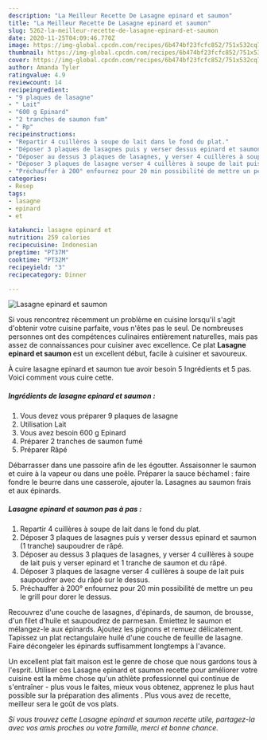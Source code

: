```yaml
---
description: "La Meilleur Recette De Lasagne epinard et saumon"
title: "La Meilleur Recette De Lasagne epinard et saumon"
slug: 5262-la-meilleur-recette-de-lasagne-epinard-et-saumon
date: 2020-11-25T04:09:46.770Z
image: https://img-global.cpcdn.com/recipes/6b474bf23fcfc852/751x532cq70/lasagne-epinard-et-saumon-photo-principale-de-la-recette.jpg
thumbnail: https://img-global.cpcdn.com/recipes/6b474bf23fcfc852/751x532cq70/lasagne-epinard-et-saumon-photo-principale-de-la-recette.jpg
cover: https://img-global.cpcdn.com/recipes/6b474bf23fcfc852/751x532cq70/lasagne-epinard-et-saumon-photo-principale-de-la-recette.jpg
author: Amanda Tyler
ratingvalue: 4.9
reviewcount: 14
recipeingredient:
- "9 plaques de lasagne"
- " Lait"
- "600 g Epinard"
- "2 tranches de saumon fum"
- " Rp"
recipeinstructions:
- "Repartir 4 cuillères à soupe de lait dans le fond du plat."
- "Déposer 3 plaques de lasagnes puis y verser dessus epinard et saumon (1 tranche) saupoudrer de râpé."
- "Déposer au dessus 3 plaques de lasagnes, y verser 4 cuillères à soupe de lait puis y verser epinard et 1 tranche de saumon et du râpé."
- "Déposer 3 plaques de lasagne verser 4 cuillères à soupe de lait puis saupoudrer avec du râpé sur le dessus."
- "Préchauffer à 200° enfournez pour 20 min possibilité de mettre un peu le grill pour dorer le dessus."
categories:
- Resep
tags:
- lasagne
- epinard
- et

katakunci: lasagne epinard et 
nutrition: 259 calories
recipecuisine: Indonesian
preptime: "PT37M"
cooktime: "PT32M"
recipeyield: "3"
recipecategory: Dinner

---
```



![Lasagne epinard et saumon](https://img-global.cpcdn.com/recipes/6b474bf23fcfc852/751x532cq70/lasagne-epinard-et-saumon-photo-principale-de-la-recette.jpg)

Si vous rencontrez récemment un problème en cuisine lorsqu'il s'agit d'obtenir votre cuisine parfaite, vous n'êtes pas le seul. De nombreuses personnes ont des compétences culinaires entièrement naturelles, mais pas assez de connaissances pour cuisiner avec excellence. Ce plat <strong> Lasagne epinard et saumon </strong> est un excellent début, facile à cuisiner et savoureux.

<!--inarticleads1-->

À cuire lasagne epinard et saumon tue avoir besoin 5 Ingrédients et 5 pas. Voici comment vous cuire cette.

##### Ingrédients de lasagne epinard et saumon :

1. Vous devez vous préparer 9 plaques de lasagne
1. Utilisation  Lait
1. Vous avez besoin 600 g Epinard
1. Préparer 2 tranches de saumon fumé
1. Préparer  Râpé


Débarrasser dans une passoire afin de les égoutter. Assaisonner le saumon et cuire à la vapeur ou dans une poêle. Préparer la sauce béchamel : faire fondre le beurre dans une casserole, ajouter la. Lasagnes au saumon frais et aux épinards. 

<!--inarticleads2-->

##### Lasagne epinard et saumon pas à pas :

1. Repartir 4 cuillères à soupe de lait dans le fond du plat.
1. Déposer 3 plaques de lasagnes puis y verser dessus epinard et saumon (1 tranche) saupoudrer de râpé.
1. Déposer au dessus 3 plaques de lasagnes, y verser 4 cuillères à soupe de lait puis y verser epinard et 1 tranche de saumon et du râpé.
1. Déposer 3 plaques de lasagne verser 4 cuillères à soupe de lait puis saupoudrer avec du râpé sur le dessus.
1. Préchauffer à 200° enfournez pour 20 min possibilité de mettre un peu le grill pour dorer le dessus.


Recouvrez d&#39;une couche de lasagnes, d&#39;épinards, de saumon, de brousse, d&#39;un filet d&#39;huile et saupoudrez de parmesan. Emiettez le saumon et mélangez-le aux épinards. Ajoutez les pignons et remuez délicatement. Tapissez un plat rectangulaire huilé d&#39;une couche de feuille de lasagne. Faire décongeler les épinards suffisamment longtemps à l&#39;avance. 

<!--inarticleads1-->

<p>
Un excellent plat fait maison est le genre de chose que nous gardons tous à l'esprit. Utiliser ces Lasagne epinard et saumon recette pour améliorer votre cuisine est la même chose qu'un athlète professionnel qui continue de s'entraîner - plus vous le faites, mieux vous obtenez, apprenez le plus haut possible sur la préparation des aliments . Plus vous avez de recette, meilleur sera le goût de vos plats.
</p>

<p>
<i>Si vous trouvez cette Lasagne epinard et saumon recette utile, partagez-la avec vos amis proches ou votre famille, merci et bonne chance.</i>
</p>
